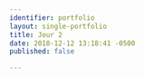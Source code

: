 ```yaml
---
identifier: portfolio
layout: single-portfolio
title: Jour 2
date: 2018-12-12 13:18:41 -0500
published: false

---
```

